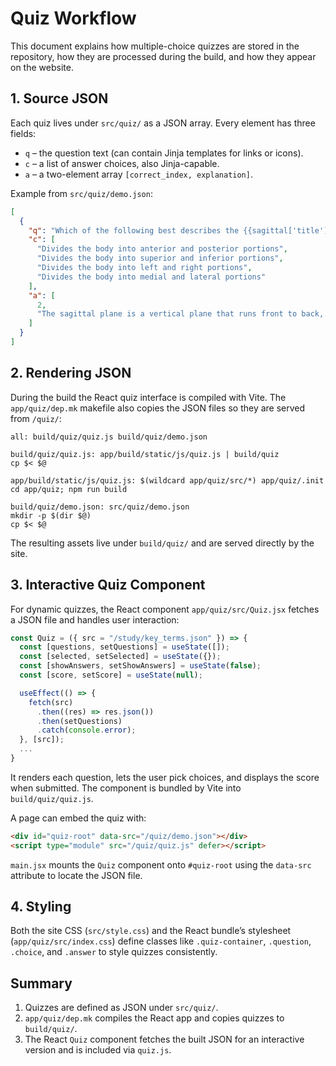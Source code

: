# Quiz Workflow

This document explains how multiple-choice quizzes are stored in the repository, how they are processed during the build, and how they appear on the website.

## 1. Source JSON

Each quiz lives under `src/quiz/` as a JSON array. Every element has three fields:

- `q` – the question text (can contain Jinja templates for links or icons).
- `c` – a list of answer choices, also Jinja-capable.
- `a` – a two-element array `[correct_index, explanation]`.

Example from `src/quiz/demo.json`:

```json
[
  {
    "q": "Which of the following best describes the {{sagittal['title']|lower}} plane?",
    "c": [
      "Divides the body into anterior and posterior portions",
      "Divides the body into superior and inferior portions",
      "Divides the body into left and right portions",
      "Divides the body into medial and lateral portions"
    ],
    "a": [
      2,
      "The sagittal plane is a vertical plane that runs front to back, splitting the body into left and right sections. The midsagittal (median) plane creates equal halves, while parasagittal planes create unequal left and right parts."
    ]
  }
]
```

## 2. Rendering JSON

During the build the React quiz interface is compiled with Vite.  The
`app/quiz/dep.mk` makefile also copies the JSON files so they are
served from `/quiz/`:

```make
all: build/quiz/quiz.js build/quiz/demo.json

build/quiz/quiz.js: app/build/static/js/quiz.js | build/quiz
cp $< $@

app/build/static/js/quiz.js: $(wildcard app/quiz/src/*) app/quiz/.init
cd app/quiz; npm run build

build/quiz/demo.json: src/quiz/demo.json
mkdir -p $(dir $@)
cp $< $@
```

The resulting assets live under `build/quiz/` and are served directly by the site.

## 3. Interactive Quiz Component

For dynamic quizzes, the React component `app/quiz/src/Quiz.jsx` fetches a JSON file and handles user interaction:

```jsx
const Quiz = ({ src = "/study/key_terms.json" }) => {
  const [questions, setQuestions] = useState([]);
  const [selected, setSelected] = useState({});
  const [showAnswers, setShowAnswers] = useState(false);
  const [score, setScore] = useState(null);

  useEffect(() => {
    fetch(src)
      .then((res) => res.json())
      .then(setQuestions)
      .catch(console.error);
  }, [src]);
  ...
}
```

It renders each question, lets the user pick choices, and displays the score when submitted. The component is bundled by Vite into `build/quiz/quiz.js`.

A page can embed the quiz with:

```html
<div id="quiz-root" data-src="/quiz/demo.json"></div>
<script type="module" src="/quiz/quiz.js" defer></script>
```

`main.jsx` mounts the `Quiz` component onto `#quiz-root` using the `data-src` attribute to locate the JSON file.

## 4. Styling

Both the site CSS (`src/style.css`) and the React bundle’s stylesheet (`app/quiz/src/index.css`) define classes like `.quiz-container`, `.question`, `.choice`, and `.answer` to style quizzes consistently.

## Summary

1. Quizzes are defined as JSON under `src/quiz/`.
2. `app/quiz/dep.mk` compiles the React app and copies quizzes to `build/quiz/`.
3. The React `Quiz` component fetches the built JSON for an interactive version and is included via `quiz.js`.

